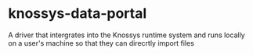 # knossys-data-portal
A driver that intergrates into the Knossys runtime system and runs locally on a user's machine so that they can direcrtly import files
